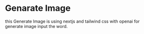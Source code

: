 # Genarate Image
  this Generate Image is using nextjs and tailwind css with openai for generate image input the word. 
  
  
